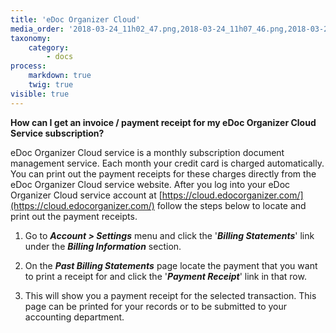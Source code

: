 ```yaml
---
title: 'eDoc Organizer Cloud'
media_order: '2018-03-24_11h02_47.png,2018-03-24_11h07_46.png,2018-03-24_11h11_06.png'
taxonomy:
    category:
        - docs
process:
    markdown: true
    twig: true
visible: true
---
```


**How can I get an invoice / payment receipt for my eDoc Organizer Cloud Service subscription?**

eDoc Organizer Cloud service is a monthly subscription document management service. Each month your credit card is charged automatically. You can print out the payment receipts for these charges directly from the eDoc Organizer Cloud service website. After you log into your eDoc Organizer Cloud service account at [https://cloud.edocorganizer.com/](https://cloud.edocorganizer.com/) follow the steps below to locate and print out the payment receipts.

1. Go to _**Account > Settings**_ menu and click the '_**Billing Statements**_' link under the _**Billing Information**_ section.


2. On the _**Past Billing Statements**_ page locate the payment that you want to print a receipt for and click the '_**Payment Receipt**_' link in that row.


3. This will show you a payment receipt for the selected transaction. This page can be printed for your records or to be submitted to your accounting department.